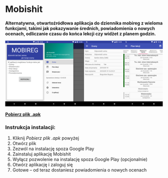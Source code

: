 # Mobishit
**Alternatywna, otwartoźródłowa aplikacja do dziennika mobireg z wieloma funkcjami, takimi jak pokazywanie średnich, powiadomienia o nowych ocenach, odliczanie czasu do końca lekcji czy widżet z planem godzin.**

![Zrzuty ekranu](./art.png?raw=true)

<a href="https://github.com/JakubekWeg/Mobishit/blob/master/app/release/app-release.apk?raw=true">
<b>Pobierz plik .apk</b></a>

### Instrukcja instalacji:
<ol>
<li>Kliknij <i>Pobierz plik .apk</i> powyżej</li>
<li>Otwórz plik</li>
<li>Zezwól na instalację spoza Google Play</li>
<li>Zainstaluj aplikację Mobishit</li>
<li>Wyłącz pozwolenie na instalację spoza Google Play (opcjonalnie)</li>
<li>Otwórz aplikację i zaloguj się</li>
<li>Gotowe – od teraz dostaniesz powiadomienia o nowych ocenach
</ol>

### 
